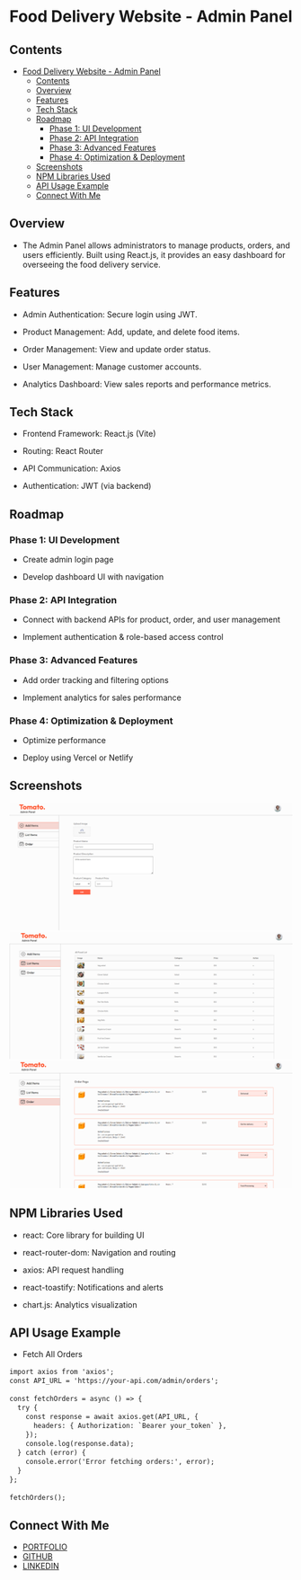 # Food Delivery Website - Admin Panel

## Contents

- [Food Delivery Website - Admin Panel](#food-delivery-website---admin-panel)
  - [Contents](#contents)
  - [Overview](#overview)
  - [Features](#features)
  - [Tech Stack](#tech-stack)
  - [Roadmap](#roadmap)
    - [Phase 1: UI Development](#phase-1-ui-development)
    - [Phase 2: API Integration](#phase-2-api-integration)
    - [Phase 3: Advanced Features](#phase-3-advanced-features)
    - [Phase 4: Optimization \& Deployment](#phase-4-optimization--deployment)
  - [Screenshots](#screenshots)
  - [NPM Libraries Used](#npm-libraries-used)
  - [API Usage Example](#api-usage-example)
  - [Connect With Me](#connect-with-me)

## Overview

- The Admin Panel allows administrators to manage products, orders, and users efficiently. Built using React.js, it provides an easy dashboard for overseeing the food delivery service.

## Features

- Admin Authentication: Secure login using JWT.

- Product Management: Add, update, and delete food items.

- Order Management: View and update order status.

- User Management: Manage customer accounts.

- Analytics Dashboard: View sales reports and performance metrics.

## Tech Stack

- Frontend Framework: React.js (Vite)

- Routing: React Router

- API Communication: Axios

- Authentication: JWT (via backend)

## Roadmap

### Phase 1: UI Development

- Create admin login page

- Develop dashboard UI with navigation

### Phase 2: API Integration

- Connect with backend APIs for product, order, and user management

- Implement authentication & role-based access control

### Phase 3: Advanced Features

- Add order tracking and filtering options

- Implement analytics for sales performance

### Phase 4: Optimization & Deployment

- Optimize performance

- Deploy using Vercel or Netlify

## Screenshots

![logo](src/assets/img/Screenshot1.png)
![logo](src/assets/img/Screenshot2.png)
![logo](src/assets/img/Screenshot3.png)

## NPM Libraries Used

- react: Core library for building UI

- react-router-dom: Navigation and routing

- axios: API request handling

- react-toastify: Notifications and alerts

- chart.js: Analytics visualization

## API Usage Example

- Fetch All Orders
```
import axios from 'axios';
const API_URL = 'https://your-api.com/admin/orders';

const fetchOrders = async () => {
  try {
    const response = await axios.get(API_URL, {
      headers: { Authorization: `Bearer your_token` },
    });
    console.log(response.data);
  } catch (error) {
    console.error('Error fetching orders:', error);
  }
};

fetchOrders();
```

## Connect With Me

- [PORTFOLIO](ashrafpoless.vercel.app)
- [GITHUB](https://github.com/Ashrafpoless)
- [LINKEDIN](https://www.linkedin.com/in/ashraf-poless-034349317/)
